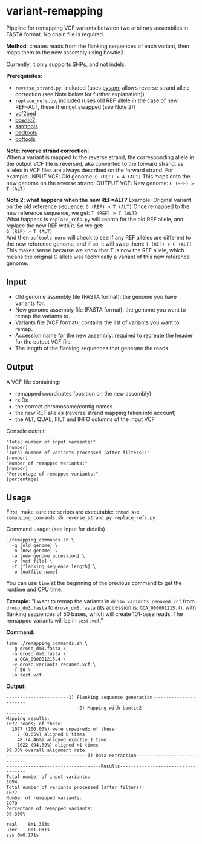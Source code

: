 # variant-remapping
Pipeline for remapping VCF variants between two arbitrary assemblies in FASTA format. No chain file is required.

**Method**: creates reads from the flanking sequences of each variant, then maps them to the new assembly using 
bowtie2.

Currently, it only supports SNPs, and not indels.

**Prerequisites:**
- `reverse_strand.py`, included (uses [pysam](https://pysam.readthedocs.io/en/latest/api.html), allows reverse strand allele correction (see Note below for further 
explanation))
- `replace_refs.py`, included (uses old REF allele in the case of new REF=ALT, these then get swapped (see Note 2))
- [vcf2bed](https://bedops.readthedocs.io/en/latest/content/reference/file-management/conversion/vcf2bed.html)
- [bowtie2](http://bowtie-bio.sourceforge.net/bowtie2/index.shtml)
- [samtools](http://www.htslib.org/download/)
- [bedtools](https://bedtools.readthedocs.io/en/latest/)
- [bcftools](http://www.htslib.org/download/)

**Note: reverse strand correction:**  
When a variant is mapped to the reverse strand, the corresponding allele in the output VCF file is reversed, aka 
converted to the forward strand, as alleles in VCF files are always described on the forward strand. For example:
INPUT VCF:
Old genome: `G (REF) > A (ALT)`
This maps onto the new genome on the reverse strand:
OUTPUT VCF:
New genome: `C (REF) > T (ALT)`

**Note 2: what happens when the new REF=ALT?**
Example: Original variant on the old reference sequence: `G (REF) > T (ALT)` 
Once remapped to the new reference sequence, we get: `T (REF) > T (ALT)`  
What happens is `replace_refs.py` will search for the old REF allele, and replace the new REF with it. So we get:  
`G (REF) > T (ALT)`  
And then `bcftools norm` will check to see if any REF alleles are different to the new reference genome, and if so, it 
will swap them:
`T (REF) > G (ALT)`  
This makes sense because we know that T is now the REF allele, which means the original G allele was technically a 
variant of this new reference genome.  

## Input
- Old genome assembly file (FASTA format): the genome you have variants for.
- New genome assembly file (FASTA format): the genome you want to remap the variants to.
- Variants file (VCF format): contains the list of variants you want to remap.
- Accession name for the new assembly: required to recreate the header for the output VCF file.
- The length of the flanking sequences that generate the reads.

## Output
A VCF file containing:
- remapped coordinates (position on the new assembly)
- rsIDs
- the correct chromosome/contig names
- the new REF alleles (reverse strand mapping taken into account)
- the ALT, QUAL, FILT and INFO columns of the input VCF

Console output: 
```
"Total number of input variants:"
[number]
"Total number of variants processed (after filters):"
[number]
"Number of remapped variants:"
[number]
"Percentage of remapped variants:"
[percentage]
```

## Usage
First, make sure the scripts are executable:
`chmod a+x remapping_commands.sh reverse_strand.py replace_refs.py`

Command usage: (see Input for details)
```
./remapping_commands.sh \
  -g [old genome] \
  -n [new genome] \
  -a [new genome accession] \
  -v [vcf file] \
  -f [flanking sequence length] \
  -o [outfile name]
```

You can use `time` at the beginning of the previous command to get the runtime and CPU time.

**Example:**
"I want to remap the variants in `droso_variants_renamed.vcf` from `droso_dm3.fasta` to `droso_dm6.fasta` (its 
accession is: `GCA_000001215.4`), with flanking sequences of 50 bases, which will create 101-base reads. The remapped variants will be in `test.vcf`."  

**Command:**
```
time ./remapping_commands.sh \
  -g droso_dm3.fasta \
  -n droso_dm6.fasta \
  -a GCA_000001215.4 \
  -v droso_variants_renamed.vcf \
  -f 50 \
  -o test.vcf
```
**Output:**
```
-----------------------1) Flanking sequence generation-----------------------
---------------------------2) Mapping with bowtie2---------------------------
Mapping results:
1077 reads; of these:
  1077 (100.00%) were unpaired; of these:
    7 (0.65%) aligned 0 times
    48 (4.46%) aligned exactly 1 time
    1022 (94.89%) aligned >1 times
99.35% overall alignment rate
------------------------------3) Data extraction-----------------------------
-----------------------------------Results-----------------------------------
Total number of input variants:
1094
Total number of variants processed (after filters):
1077
Number of remapped variants:
1070
Percentage of remapped variants:
99.300%

real	0m1.363s
user	0m1.091s
sys	0m0.171s
```
